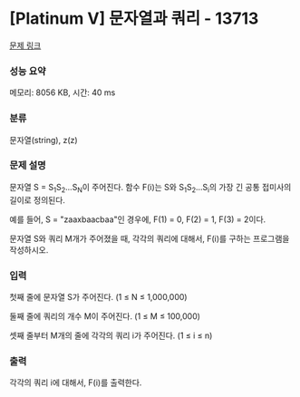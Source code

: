 # [Platinum V] 문자열과 쿼리 - 13713 

[문제 링크](https://www.acmicpc.net/problem/13713) 

### 성능 요약

메모리: 8056 KB, 시간: 40 ms

### 분류

문자열(string), z(z)

### 문제 설명

<p>문자열 S = S<sub>1</sub>S<sub>2</sub>...S<sub>N</sub>이 주어진다. 함수 F(i)는 S와 S<sub>1</sub>S<sub>2</sub>...S<sub>i</sub>의 가장 긴 공통 접미사의 길이로 정의된다.</p>

<p>예를 들어, S = "zaaxbaacbaa"인 경우에, F(1) = 0, F(2) = 1, F(3) = 2이다.</p>

<p>문자열 S와 쿼리 M개가 주어졌을 때, 각각의 쿼리에 대해서, F(i)를 구하는 프로그램을 작성하시오.</p>

### 입력 

 <p>첫째 줄에 문자열 S가 주어진다. (1 ≤ N ≤ 1,000,000)</p>

<p>둘째 줄에 쿼리의 개수 M이 주어진다. (1 ≤ M ≤ 100,000)</p>

<p>셋째 줄부터 M개의 줄에 각각의 쿼리 i가 주어진다. (1 ≤ i ≤ n)</p>

### 출력 

 <p>각각의 쿼리 i에 대해서, F(i)를 출력한다.</p>

